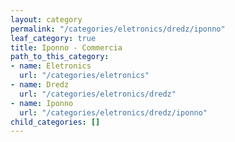 ```yaml
---
layout: category
permalink: "/categories/eletronics/dredz/iponno"
leaf_category: true
title: Iponno - Commercia
path_to_this_category:
- name: Eletronics
  url: "/categories/eletronics"
- name: Dredz
  url: "/categories/eletronics/dredz"
- name: Iponno
  url: "/categories/eletronics/dredz/iponno"
child_categories: []
---
```

